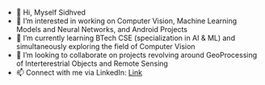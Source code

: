 - 👋 Hi, Myself Sidhved
- 👀 I’m interested in working on Computer Vision, Machine Learning Models and Neural Networks, and Android Projects
- 🌱 I’m currently learning BTech CSE (specialization in AI & ML) and simultaneously exploring the field of Computer Vision
- 💞️ I’m looking to collaborate on projects revolving around GeoProcessing of Interterestrial Objects and Remote Sensing
- 📫 Connect with me via LinkedIn: [Link](https://www.linkedin.com/in/sidhved-warik-b05aab173/)
